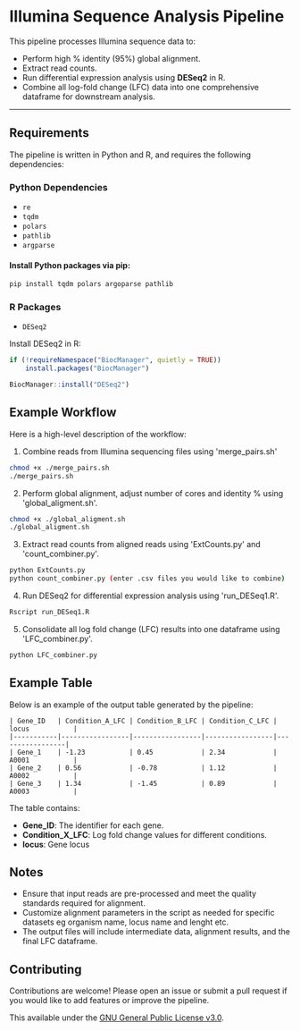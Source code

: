 # Illumina Sequence Analysis Pipeline

This pipeline processes Illumina sequence data to:
- Perform high % identity (95%) global alignment.
- Extract read counts.
- Run differential expression analysis using **DESeq2** in R.
- Combine all log-fold change (LFC) data into one comprehensive dataframe for downstream analysis.

---

## **Requirements**

The pipeline is written in Python and R, and requires the following dependencies:

### **Python Dependencies**
- `re`
- `tqdm`
- `polars`
- `pathlib`
- `argparse`

#### Install Python packages via pip:
```bash
pip install tqdm polars argoparse pathlib
```

### **R Packages**
- `DESeq2`

Install DESeq2 in R:
```R
if (!requireNamespace("BiocManager", quietly = TRUE))
    install.packages("BiocManager")

BiocManager::install("DESeq2")
```

## Example Workflow
Here is a high-level description of the workflow:
1. Combine reads from Illumina sequencing files using 'merge_pairs.sh'
```bash
chmod +x ./merge_pairs.sh
./merge_pairs.sh
```
2. Perform global alignment, adjust number of cores and identity % using 'global_aligment.sh'.
```bash
chmod +x ./global_aligment.sh
./global_aligment.sh
```
3. Extract read counts from aligned reads using 'ExtCounts.py' and 'count_combiner.py'.
```bash
python ExtCounts.py
python count_combiner.py (enter .csv files you would like to combine)
```
4. Run DESeq2 for differential expression analysis using 'run_DESeq1.R'.
```R
Rscript run_DESeq1.R
```
5. Consolidate all log fold change (LFC) results into one dataframe using 'LFC_combiner.py'.
```bash
python LFC_combiner.py
```

## Example Table
Below is an example of the output table generated by the pipeline:

```
| Gene_ID   | Condition_A_LFC | Condition_B_LFC | Condition_C_LFC | locus           |
|-----------|-----------------|-----------------|-----------------|-----------------|
| Gene_1    | -1.23           | 0.45            | 2.34            | A0001           |    
| Gene_2    | 0.56            | -0.78           | 1.12            | A0002           |
| Gene_3    | 1.34            | -1.45           | 0.89            | A0003           |
```

The table contains:
- **Gene_ID**: The identifier for each gene.
- **Condition_X_LFC**: Log fold change values for different conditions.
- **locus**: Gene locus

## Notes
- Ensure that input reads are pre-processed and meet the quality standards required for alignment.
- Customize alignment parameters in the script as needed for specific datasets eg organism name, locus name and lenght etc.
- The output files will include intermediate data, alignment results, and the final LFC dataframe.

## Contributing
Contributions are welcome! Please open an issue or submit a pull request if you would like to add features or improve the pipeline.

This available under the [GNU General Public License v3.0](https://www.gnu.org/licenses/gpl-3.0.html).
